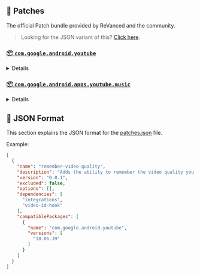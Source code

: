 ## 🧩 Patches

The official Patch bundle provided by ReVanced and the community.

> Looking for the JSON variant of this? [Click here](patches.json).

### [📦 `com.google.android.youtube`](https://play.google.com/store/apps/details?id=com.google.android.youtube)
<details>

| 💊 Patch | 📜 Description | 🏹 Target Version |
|:--------:|:--------------:|:-----------------:|
| `client-spoof` | Spoofs the YouTube client to prevent playback issues. | 18.06.39 |
| `custom-branding-icon-afn-blue` | Changes the YouTube launcher icon (Afn / Blue). | 18.06.39 |
| `custom-branding-icon-afn-red` | Changes the YouTube launcher icon (Afn / Red). | 18.06.39 |
| `custom-branding-icon-revancify` | Changes the YouTube launcher icon (Revancify). | 18.06.39 |
| `custom-branding-name` | Changes the YouTube launcher name to your choice (defaults to ReVanced Extended). | 18.06.39 |
| `custom-seekbar-color` | Change seekbar color in dark mode. | 18.06.39 |
| `custom-video-speed` | Adds more video speed options. | 18.06.39 |
| `default-video-quality` | Adds ability to set default video quality settings. | 18.06.39 |
| `default-video-speed` | Adds ability to set default video speed settings. | 18.06.39 |
| `disable-haptic-feedback` | Disable haptic feedback when swiping. | 18.06.39 |
| `enable-external-browser` | Open url outside the app in an external browser. | 18.06.39 |
| `enable-minimized-playback` | Enables minimized and background playback. | 18.06.39 |
| `enable-old-quality-layout` | Enables the original quality flyout menu. | 18.06.39 |
| `enable-open-links-directly` | Skips over redirection URLs to external links. | 18.06.39 |
| `enable-seekbar-tapping` | Enables tap-to-seek on the seekbar of the video player. | 18.06.39 |
| `enable-tablet-miniplayer` | Enables the tablet mini player layout. | 18.06.39 |
| `enable-wide-searchbar` | Replaces the search icon with a wide search bar. This will hide the YouTube logo when active. | 18.06.39 |
| `force-premium-heading` | Forces premium heading on the home screen. | 18.06.39 |
| `force-vp9-codec` | Forces the VP9 codec for videos. | 18.06.39 |
| `header-switch` | Add switch to change header. | 18.06.39 |
| `hide-auto-captions` | Hide captions from being automatically enabled. | 18.06.39 |
| `hide-auto-player-popup-panels` | Hide automatic popup panels (playlist or live chat) on video player. | 18.06.39 |
| `hide-autoplay-button` | Hides the autoplay button in the video player. | 18.06.39 |
| `hide-button-container` | Adds the options to hide action buttons under a video. | 18.06.39 |
| `hide-captions-button` | Hides the captions button in the video player. | 18.06.39 |
| `hide-cast-button` | Hides the cast button in the video player. | 18.06.39 |
| `hide-channel-watermark` | Hides creator's watermarks on videos. | 18.06.39 |
| `hide-comment-component` | Adds options to hide comment component under a video. | 18.06.39 |
| `hide-create-button` | Hides the create button in the navigation bar. | 18.06.39 |
| `hide-crowdfunding-box` | Hides the crowdfunding box between the player and video description. | 18.06.39 |
| `hide-email-address` | null | 18.06.39 |
| `hide-endscreen-cards` | Hides the suggested video cards at the end of a video in fullscreen. | 18.06.39 |
| `hide-endscreen-overlay` | Hide endscreen overlay on swipe controls. | 18.06.39 |
| `hide-filmstrip-overlay` | Hide flimstrip overlay on swipe controls. | 18.06.39 |
| `hide-floating-microphone` | Hide the floating microphone button above the keyboard. | 18.06.39 |
| `hide-flyout-panel` | Adds options to hide player settings flyout panel. | 18.06.39 |
| `hide-fullscreen-buttoncontainer` | Hides the button containers in fullscreen. | 18.06.39 |
| `hide-fullscreen-panels` | Hides video description and comments panel in fullscreen view. | 18.06.39 |
| `hide-general-ads` | Hooks the method which parses the bytes into a ComponentContext to filter components. | 18.06.39 |
| `hide-info-cards` | Hides info-cards in videos. | 18.06.39 |
| `hide-live-chat-button` | Hides the live chat button in the video player. | 18.06.39 |
| `hide-mix-playlists` | Removes mix playlists from home feed and video player. | 18.06.39 |
| `hide-next-prev-button` | Hides the next prev button in the player controller. | 18.06.39 |
| `hide-pip-notification` | Disable pip notification when you first launch pip mode. | 18.06.39 |
| `hide-player-button-background` | Hide player button background. | 18.06.39 |
| `hide-player-overlay-filter` | Remove the dark filter layer from the player's background. | 18.06.39 |
| `hide-shorts-button` | Hides the shorts button in the navigation bar. | 18.06.39 |
| `hide-shorts-component` | Hides other Shorts components. | 18.06.39 |
| `hide-snackbar` | Hides the snackbar action popup. | 18.06.39 |
| `hide-startup-shorts-player` | Disables playing YouTube Shorts when launching YouTube. | 18.06.39 |
| `hide-stories` | Hides YouTube Stories shelf on the feed. | 18.06.39 |
| `hide-suggested-actions` | Hide the suggested actions bar inside the player. | 18.06.39 |
| `hide-time-and-seekbar` | Hides progress bar and time counter on videos. | 18.06.39 |
| `hide-tooltip-content` | Hides the tooltip box that appears on first install. | 18.06.39 |
| `hide-video-ads` | Removes ads in the video player. | 18.06.39 |
| `layout-switch` | Tricks the dpi to use some tablet/phone layouts. | 18.06.39 |
| `materialyou` | Enables MaterialYou theme for Android 12+ | 18.06.39 |
| `microg-support` | Allows YouTube ReVanced to run without root and under a different package name with Vanced MicroG. | 18.06.39 |
| `optimize-resource` | Removes duplicate resources from YouTube. | 18.06.39 |
| `overlay-buttons` | Add overlay buttons for ReVanced Extended. | 18.06.39 |
| `patch-options` | Create an options.toml file. | all |
| `return-youtube-dislike` | Shows the dislike count of videos using the Return YouTube Dislike API. | 18.06.39 |
| `settings` | Applies mandatory patches to implement ReVanced settings into the application. | 18.06.39 |
| `sponsorblock` | Integrates SponsorBlock which allows skipping video segments such as sponsored content. | 18.06.39 |
| `swipe-controls` | Adds volume and brightness swipe controls. | 18.06.39 |
| `theme` | Applies a custom theme (default: amoled). | 18.06.39 |
| `translations` | Add Crowdin translations for YouTube. | 18.06.39 |
</details>

### [📦 `com.google.android.apps.youtube.music`](https://play.google.com/store/apps/details?id=com.google.android.apps.youtube.music)
<details>

| 💊 Patch | 📜 Description | 🏹 Target Version |
|:--------:|:--------------:|:-----------------:|
| `background-play` | Enables playing music in the background. | all |
| `client-spoof-music` | Spoofs the YouTube Music client. | all |
| `custom-branding-music-afn-blue` | Changes the YouTube Music launcher icon (Afn / Blue). | all |
| `custom-branding-music-afn-red` | Changes the YouTube Music launcher icon (Afn / Red). | all |
| `custom-branding-music-revancify` | Changes the YouTube Music launcher icon to your choice (Revancify). | all |
| `enable-black-navbar` | Sets the navigation bar color to black. | all |
| `enable-color-match-player` | Matches the fullscreen player color with the minimized one. | all |
| `enable-force-minimized-player` | Permanently keep player minimized even if another track is played. | all |
| `enable-force-shuffle` | Enable force shuffle even if another track is played. | all |
| `enable-opus-codec` | Enable opus codec when playing audio. | all |
| `enable-tablet-mode` | Enable landscape mode on phone. | all |
| `enable-zen-mode` | Adds a grey tint to the video player to reduce eye strain. | all |
| `exclusive-audio-playback` | Enables the option to play music without video. | all |
| `hide-compact-header` | Hides the music category bar at the top of the homepage. | all |
| `hide-get-premium` | Removes all "Get Premium" evidences from the avatar menu. | all |
| `hide-music-ads` | Removes ads in the music player. | all |
| `hide-music-cast-button` | Hides the cast button in the video player and header | all |
| `hide-taste-builder` | Removes the "Tell us which artists you like" card from the home screen. | all |
| `hide-upgrade-button` | Removes the upgrade tab from the pivot bar. | all |
| `minimized-playback-music` | Enables minimized playback on Kids music. | all |
| `music-microg-support` | Allows YouTube Music ReVanced to run without root and under a different package name. | all |
| `music-settings` | Adds settings for ReVanced to YouTube Music. | all |
| `optimize-resource-music` | Remove unnecessary resources. | all |
| `patch-options` | Create an options.toml file. | all |
| `translations-music` | Add Crowdin translations for YouTube Music. | all |
</details>



## 📝 JSON Format

This section explains the JSON format for the [patches.json](patches.json) file.

Example:

```json
[
  {
    "name": "remember-video-quality",
    "description": "Adds the ability to remember the video quality you chose in the video quality flyout.",
    "version": "0.0.1",
    "excluded": false,
    "options": [],
    "dependencies": [
      "integrations",
      "video-id-hook"
    ],
    "compatiblePackages": [
      {
        "name": "com.google.android.youtube",
        "versions": [
          "18.06.39"
        ]
      }
    ]
  }
]
```